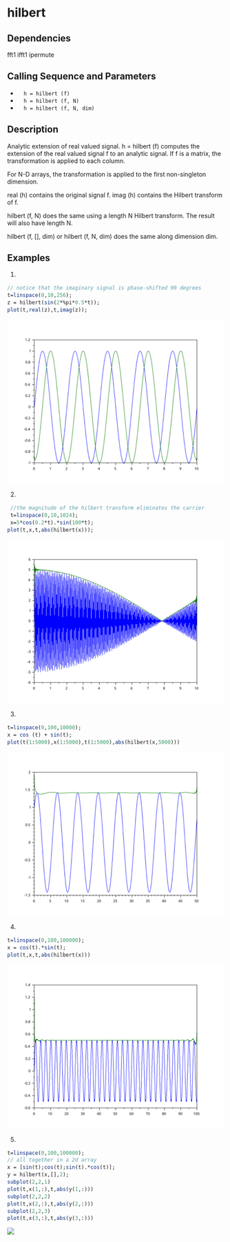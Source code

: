 # hilbert
## Dependencies
fft1 ifft1 ipermute

## Calling Sequence  and  Parameters

- `   h = hilbert (f) `  
- `   h = hilbert (f, N) `
- `   h = hilbert (f, N, dim) `
## Description
Analytic extension of real valued signal.
h = hilbert (f) computes the extension of the real valued signal f to an analytic signal. If f is a matrix, the transformation is applied to each column.

 For N-D arrays, the transformation is applied to the first non-singleton dimension.

real (h) contains the original signal f. imag (h) contains the Hilbert transform of f.

hilbert (f, N) does the same using a length N Hilbert transform. The result will also have length N.

hilbert (f, [], dim) or hilbert (f, N, dim) does the same along dimension dim.
## Examples
1. 
```scilab
// notice that the imaginary signal is phase-shifted 90 degrees
t=linspace(0,10,256);
z = hilbert(sin(2*%pi*0.5*t));
plot(t,real(z),t,imag(z));

```

<img src="testcase1.svg"/>

2.
```scilab
 //the magnitude of the hilbert transform eliminates the carrier
 t=linspace(0,10,1024);
 x=5*cos(0.2*t).*sin(100*t);
plot(t,x,t,abs(hilbert(x)));
```
<img src="testcase2.svg"/>

3.
```scilab
t=linspace(0,100,10000);
x = cos (t) + sin(t);
plot(t(1:5000),x(1:5000),t(1:5000),abs(hilbert(x,5000)))

```
<img src="testcase3.svg"/>

4.
```scilab
t=linspace(0,100,100000);
x = cos(t).*sin(t);
plot(t,x,t,abs(hilbert(x)))
```
<img src="testcase4.svg"/>

5.
```Scilab
t=linspace(0,100,100000);
// all together in a 2d array
x = [sin(t);cos(t);sin(t).*cos(t)];
y = hilbert(x,[],2);
subplot(2,2,1)
plot(t,x(1,:),t,abs(y(1,:)))
subplot(2,2,2)
plot(t,x(2,:),t,abs(y(2,:)))
subplot(2,2,3)
plot(t,x(3,:),t,abs(y(3,:)))
```
<img src="testcase5.svg"/>
